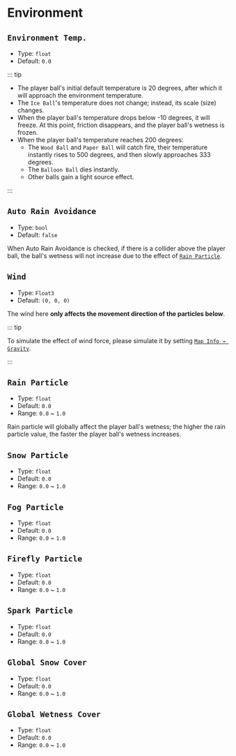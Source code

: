 # Environment

## `Environment Temp.`

- Type: `float`
- Default: `0.0`

::: tip

- The player ball's initial default temperature is 20 degrees, after which it will approach the environment temperature.
- The `Ice Ball`'s temperature does not change; instead, its scale (size) changes.
- When the player ball's temperature drops below -10 degrees, it will freeze. At this point, friction disappears, and the player ball's wetness is frozen.
- When the player ball's temperature reaches 200 degrees:
  - The `Wood Ball` and `Paper Ball` will catch fire, their temperature instantly rises to 500 degrees, and then slowly approaches 333 degrees.
  - The `Balloon Ball` dies instantly.
  - Other balls gain a light source effect.

:::

## `Auto Rain Avoidance`

- Type: `bool`
- Default: `false`

When Auto Rain Avoidance is checked, if there is a collider above the player ball, the ball's wetness will not increase due to the effect of [`Rain Particle`](#Rain-Particle).

## `Wind`

- Type: `Float3`
- Default: `(0, 0, 0)`

The wind here **only affects the movement direction of the particles below**.

::: tip

To simulate the effect of wind force, please simulate it by setting [`Map Info → Gravity`](../../start/release#Gravity).

:::

## `Rain Particle`

- Type: `float`
- Default: `0.0`
- Range: `0.0` ~ `1.0`

Rain particle will globally affect the player ball's wetness; the higher the rain particle value, the faster the player ball's wetness increases.

## `Snow Particle`

- Type: `float`
- Default: `0.0`
- Range: `0.0` ~ `1.0`

## `Fog Particle`

- Type: `float`
- Default: `0.0`
- Range: `0.0` ~ `1.0`

## `Firefly Particle`

- Type: `float`
- Default: `0.0`
- Range: `0.0` ~ `1.0`

## `Spark Particle`

- Type: `float`
- Default: `0.0`
- Range: `0.0` ~ `1.0`

## `Global Snow Cover`

- Type: `float`
- Default: `0.0`
- Range: `0.0` ~ `1.0`

## `Global Wetness Cover`

- Type: `float`
- Default: `0.0`
- Range: `0.0` ~ `1.0`
